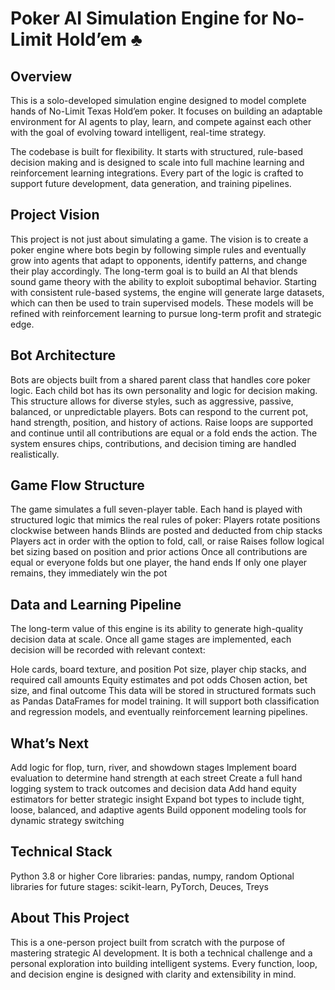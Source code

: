 # Poker AI Simulation Engine for No-Limit Hold’em ♣️

## Overview
This is a solo-developed simulation engine designed to model complete hands of No-Limit Texas Hold’em poker. It focuses on building an adaptable environment for AI agents to play, learn, and compete against each other with the goal of evolving toward intelligent, real-time strategy.

The codebase is built for flexibility. It starts with structured, rule-based decision making and is designed to scale into full machine learning and reinforcement learning integrations. Every part of the logic is crafted to support future development, data generation, and training pipelines.

## Project Vision
This project is not just about simulating a game. The vision is to create a poker engine where bots begin by following simple rules and eventually grow into agents that adapt to opponents, identify patterns, and change their play accordingly. The long-term goal is to build an AI that blends sound game theory with the ability to exploit suboptimal behavior. Starting with consistent rule-based systems, the engine will generate large datasets, which can then be used to train supervised models. These models will be refined with reinforcement learning to pursue long-term profit and strategic edge.

## Bot Architecture
Bots are objects built from a shared parent class that handles core poker logic. Each child bot has its own personality and logic for decision making. This structure allows for diverse styles, such as aggressive, passive, balanced, or unpredictable players. Bots can respond to the current pot, hand strength, position, and history of actions. Raise loops are supported and continue until all contributions are equal or a fold ends the action. The system ensures chips, contributions, and decision timing are handled realistically.

## Game Flow Structure
The game simulates a full seven-player table. Each hand is played with structured logic that mimics the real rules of poker:
Players rotate positions clockwise between hands
Blinds are posted and deducted from chip stacks
Players act in order with the option to fold, call, or raise
Raises follow logical bet sizing based on position and prior actions
Once all contributions are equal or everyone folds but one player, the hand ends
If only one player remains, they immediately win the pot

## Data and Learning Pipeline
The long-term value of this engine is its ability to generate high-quality decision data at scale. Once all game stages are implemented, each decision will be recorded with relevant context:

Hole cards, board texture, and position
Pot size, player chip stacks, and required call amounts
Equity estimates and pot odds
Chosen action, bet size, and final outcome
This data will be stored in structured formats such as Pandas DataFrames for model training. It will support both classification and regression models, and eventually reinforcement learning pipelines.

## What’s Next
Add logic for flop, turn, river, and showdown stages
Implement board evaluation to determine hand strength at each street
Create a full hand logging system to track outcomes and decision data
Add hand equity estimators for better strategic insight
Expand bot types to include tight, loose, balanced, and adaptive agents
Build opponent modeling tools for dynamic strategy switching

## Technical Stack
Python 3.8 or higher
Core libraries: pandas, numpy, random
Optional libraries for future stages: scikit-learn, PyTorch, Deuces, Treys

## About This Project
This is a one-person project built from scratch with the purpose of mastering strategic AI development. It is both a technical challenge and a personal exploration into building intelligent systems. Every function, loop, and decision engine is designed with clarity and extensibility in mind. 




